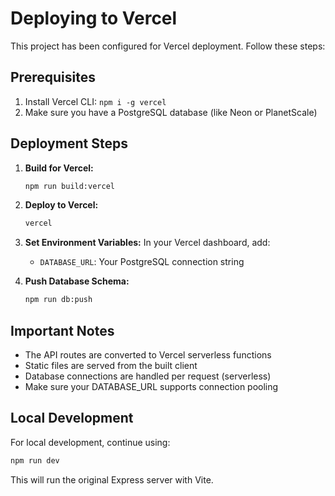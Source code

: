 
# Deploying to Vercel

This project has been configured for Vercel deployment. Follow these steps:

## Prerequisites
1. Install Vercel CLI: `npm i -g vercel`
2. Make sure you have a PostgreSQL database (like Neon or PlanetScale)

## Deployment Steps

1. **Build for Vercel:**
   ```bash
   npm run build:vercel
   ```

2. **Deploy to Vercel:**
   ```bash
   vercel
   ```

3. **Set Environment Variables:**
   In your Vercel dashboard, add:
   - `DATABASE_URL`: Your PostgreSQL connection string

4. **Push Database Schema:**
   ```bash
   npm run db:push
   ```

## Important Notes
- The API routes are converted to Vercel serverless functions
- Static files are served from the built client
- Database connections are handled per request (serverless)
- Make sure your DATABASE_URL supports connection pooling

## Local Development
For local development, continue using:
```bash
npm run dev
```

This will run the original Express server with Vite.

